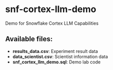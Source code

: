 # snf-cortex-llm-demo
Demo for Snowflake Cortex LLM Capabilities

## Available files:
- **results_data.csv**: Experiment result data
- **data_scientist.csv**: Scientist information data
- **snf_cortex_llm_demo.sql**: Demo lab code
